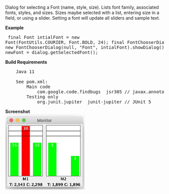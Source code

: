 Dialog for selecting a Font (name, style, size). Lists font family, associated fonts, styles, and
sizes. Sizes maybe selected with a list, entering size in a field, or using a slider. Setting a
font will update all sliders and sample text.

<b>Example</b><pre>
	final Font intialFont = new Font(FontUtils.COURIER, Font.BOLD, 24);
	final FontChooserDialog dialog =  new FontChooserDialog(null, "Font", intialFont).showDialog();
	Font newFont = dialog.getSelectedFont();
</pre>
<b>Build Requirements</b>
<pre>
	Java 11

	See pom.xml:
		Main code
			com.google.code.findbugs  jsr305 // javax.annotations
		Testing only
			org.junit.jupiter  junit-jupiter // JUnit 5
</pre>
<b>Screenshot</b><br>
<img src="src/com/billsdesk/github/monitorwindow/doc-files/MonitorWindow.jpg" width="50%%" alt="MonitorWindow.jpg">
</p>

